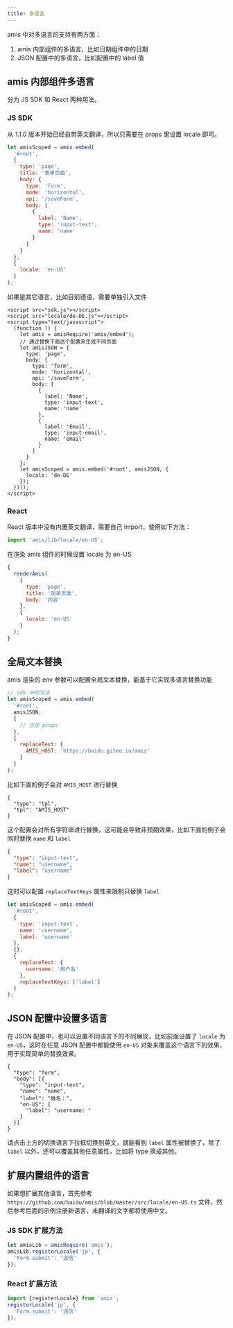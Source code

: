 ```yaml
---
title: 多语言
---
```


amis 中对多语言的支持有两方面：

1. amis 内部组件的多语言，比如日期组件中的日期
1. JSON 配置中的多语言，比如配置中的 label 值

## amis 内部组件多语言

分为 JS SDK 和 React 两种用法。

### JS SDK

从 1.1.0 版本开始已经自带英文翻译，所以只需要在 props 里设置 locale 即可。

```javascript
let amisScoped = amis.embed(
  '#root',
  {
    type: 'page',
    title: '表单页面',
    body: {
      type: 'form',
      mode: 'horizontal',
      api: '/saveForm',
      body: [
        {
          label: 'Name',
          type: 'input-text',
          name: 'name'
        }
      ]
    }
  },
  {
    locale: 'en-US'
  }
);
```

如果是其它语言，比如目前德语，需要单独引入文件

```
<script src="sdk.js"></script>
<script src="locale/de-DE.js"></script>
<script type="text/javascript">
  (function () {
    let amis = amisRequire('amis/embed');
    // 通过替换下面这个配置来生成不同页面
    let amisJSON = {
      type: 'page',
      body: {
        type: 'form',
        mode: 'horizontal',
        api: '/saveForm',
        body: [
          {
            label: 'Name',
            type: 'input-text',
            name: 'name'
          },
          {
            label: 'Email',
            type: 'input-email',
            name: 'email'
          }
        ]
      }
    };
    let amisScoped = amis.embed('#root', amisJSON, {
      locale: 'de-DE'
    });
  })();
</script>
```

### React

React 版本中没有内置英文翻译，需要自己 import，使用如下方法：

```javascript
import 'amis/lib/locale/en-US';
```

在渲染 amis 组件的时候设置 locale 为 en-US

```javascript
{
  renderAmis(
    {
      type: 'page',
      title: '简单页面',
      body: '内容'
    },
    {
      locale: 'en-US'
    }
  );
}
```

## 全局文本替换

amis 渲染的 env 参数可以配置全局文本替换，能基于它实现多语言替换功能

```javascript
// sdk 中的写法
let amisScoped = amis.embed(
  '#root',
  amisJSON,
  {
    // 这是 props
  },
  {
    replaceText: {
      AMIS_HOST: 'https://baidu.gitee.io/amis'
    }
  }
);
```

比如下面的例子会对 `AMIS_HOST` 进行替换

```schema: scope="body"
{
  "type": "tpl",
  "tpl": "AMIS_HOST"
}
```

这个配置会对所有字符串进行替换，这可能会导致非预期效果，比如下面的例子会同时替换 `name` 和 `label`

```json
{
  "type": "input-text",
  "name": "username",
  "label": "username"
}
```

这时可以配置 `replaceTextKeys` 属性来限制只替换 `label`

```javascript
let amisScoped = amis.embed(
  '#root',
  {
    type: 'input-text',
    name: 'username',
    label: 'username'
  },
  {},
  {
    replaceText: {
      username: '用户名'
    },
    replaceTextKeys: ['label']
  }
);
```

## JSON 配置中设置多语言

在 JSON 配置中，也可以设置不同语言下的不同展现，比如前面设置了 `locale` 为 `en-US`，这时在任意 JSON 配置中都能使用 `en-US` 对象来覆盖这个语言下的效果，用于实现简单的替换效果。

```schema: scope="body"
{
  "type": "form",
  "body": [{
    "type": "input-text",
    "name": "name",
    "label": "姓名：",
    "en-US": {
      "label": "username: "
    }
  }]
}
```

请点击上方的切换语言下拉框切换到英文，就能看到 `label` 属性被替换了，除了 `label` 以外，还可以覆盖其他任意属性，比如将 type 换成其他。

## 扩展内置组件的语言

如果想扩展其他语言，首先参考 `https://github.com/baidu/amis/blob/master/src/locale/en-US.ts` 文件，然后参考后面的示例注册新语言，未翻译的文字都将使用中文。

### JS SDK 扩展方法

```javascript
let amisLib = amisRequire('amis');
amisLib.registerLocale('jp', {
  'Form.submit': '送信'
});
```

### React 扩展方法

```javascript
import {registerLocale} from 'amis';
registerLocale('jp', {
  'Form.submit': '送信'
});
```
